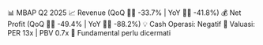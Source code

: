 📊 MBAP Q2 2025
📈 Revenue (QoQ 🔻🔴 -33.7% | YoY 🔻🔴 -41.8%)
💰 Net Profit (QoQ 🔻🔴 -49.4% | YoY 🔻🔴 -88.2%)
💡 Cash Operasi: Negatif
🧮 Valuasi: PER 13x | PBV 0.7x
🧱 Fundamental perlu dicermati
